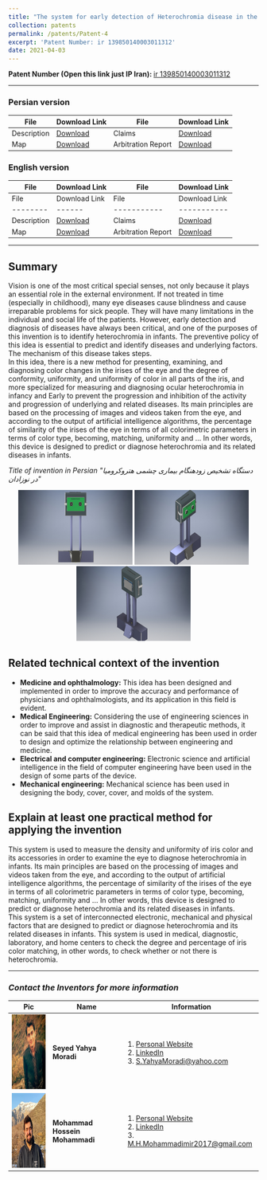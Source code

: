 ```yaml
---
title: "The system for early detection of Heterochromia disease in the neonates"
collection: patents
permalink: /patents/Patent-4
excerpt: 'Patent Number: ir 139850140003011312'
date: 2021-04-03
---
```


<b>Patent Number (Open this link just IP Iran): </b> [ir 139850140003011312]([www.googl.com](https://ipm.ssaa.ir/Search-Result?page=1&DecNo=139850140003011312&RN=104189))

---

### Persian version

| File | Download Link | File | Download Link |
| -------- | ------ | -----------| -----------|
| Description | [Download](../files/Patents/Patent-4/Pr/Description/Description-P4-Pr.pdf) | Claims | [Download](../files/Patents/Patent-4/Pr/Claims/Claims-P4-Pr.pdf) |
| Map | [Download](../files/Patents/Patent-4/Pr/Map/Map-P4-Pr.pdf) | Arbitration Report | [Download](../files/Patents/Patent-4/Pr/ArbitrationReport/ArbitrationReport-P4-Pr.pdf) |



### English version

| File | Download Link | File | Download Link |
| -------- | ------ | -----------| -----------|
| File | Download Link | File | Download Link |
| -------- | ------ | -----------| -----------|
| Description | [Download](../files/Patents/Patent-4/En/Description/Description-P4-En.pdf) | Claims | [Download](../files/Patents/Patent-4/En/Claims/Claims-P4-En.pdf) |
| Map | [Download](../files/Patents/Patent-4/En/Map/Map-P4-En.pdf) | Arbitration Report | [Download](../files/Patents/Patent-4/En/ArbitrationReport/ArbitrationReport-P4-En.pdf) |

---


## Summary
Vision is one of the most critical special senses, not only because it plays an essential role in the external environment. If not treated in time (especially in childhood), many eye diseases cause blindness and cause irreparable problems for sick people. They will have many limitations in the individual and social life of the patients. However, early detection and diagnosis of diseases have always been critical, and one of the purposes of this invention is to identify heterochromia in infants. The preventive policy of this idea is essential to predict and identify diseases and underlying factors. The mechanism of this disease takes steps.<br>
In this idea, there is a new method for presenting, examining, and diagnosing color changes in the irises of the eye and the degree of conformity, uniformity, and uniformity of color in all parts of the iris, and more specialized for measuring and diagnosing ocular heterochromia in infancy and Early to prevent the progression and inhibition of the activity and progression of underlying and related diseases. Its main principles are based on the processing of images and videos taken from the eye, and according to the output of artificial intelligence algorithms, the percentage of similarity of the irises of the eye in terms of all colorimetric parameters in terms of color type, becoming, matching, uniformity and ... In other words, this device is designed to predict or diagnose heterochromia and its related diseases in infants.<br>


<i>Title of invention in Persian "دستگاه تشخیص زودهنگام بیماری چشمی هتروکرومیا در نوزادان"</i>

<p align="center">
  <img width="230" height="150" src='/images/patent_hetro_1.jpg'>
  <img width="230" height="150" src='/images/patent_hetro_2.jpg'>
  <img width="230" height="150" src='/images/patent_hetro_3.jpg'>
</p>

## Related technical context of the invention
* <b>Medicine and ophthalmology:</b> This idea has been designed and implemented in order to improve the accuracy and performance of physicians and ophthalmologists, and its application in this field is evident.
* <b>Medical Engineering:</b> Considering the use of engineering sciences in order to improve and assist in diagnostic and therapeutic methods, it can be said that this idea of medical engineering has been used in order to design and optimize the relationship between engineering and medicine.
* <b>Electrical and computer engineering:</b> Electronic science and artificial intelligence in the field of computer engineering have been used in the design of some parts of the device.
* <b>Mechanical engineering:</b> Mechanical science has been used in designing the body, cover, cover, and molds of the system.

## Explain at least one practical method for applying the invention
This system is used to measure the density and uniformity of iris color and its accessories in order to examine the eye to diagnose heterochromia in infants. Its main principles are based on the processing of images and videos taken from the eye, and according to the output of artificial intelligence algorithms, the percentage of similarity of the irises of the eye in terms of all colorimetric parameters in terms of color type, becoming, matching, uniformity and ... In other words, this device is designed to predict or diagnose heterochromia and its related diseases in infants.<br>
This system is a set of interconnected electronic, mechanical and physical factors that are designed to predict or diagnose heterochromia and its related diseases in infants.
This system is used in medical, diagnostic, laboratory, and home centers to check the degree and percentage of iris color matching, in other words, to check whether or not there is heterochromia.

---

### <i>Contact the Inventors for more information</i>


| Pic            | Name   |    Information    |
| --------         | ------ | -----------|
| <img width="150" height="150" src='/images/SeyedYahyaMoradi.png'>    | <b>Seyed Yahya Moradi</b>  | 1. <a href="https://about.me/smoradi" target="_blank">Personal Website</a> <br> 2. <a href="https://www.linkedin.com/in/seyed-yahya-moradi-39138685/" target="_blank">LinkedIn</a> <br> 3. S.YahyaMoradi@yahoo.com       |
| <img width="150" height="150" src='/images/Profile.png'>    | <b>Mohammad Hossein Mohammadi</b>   | 1. <a href="http://mohammadimh76.github.io/" target="_blank">Personal Website</a> <br> 2. <a href="https://www.linkedin.com/in/mohammadimh76/" target="_blank">LinkedIn</a> <br> 3. M.H.Mohammadimir2017@gmail.com              | 




